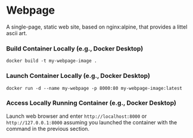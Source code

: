 # Webpage
A single-page, static web site, based on nginx:alpine, that provides a littel ascii art.

### Build Container Locally (e.g., Docker Desktop)
`docker build -t my-webpage-image .`

### Launch Container Locally (e.g., Docker Desktop)
`docker run -d --name my-webpage -p 8000:80 my-webpage-image:latest`

### Access Locally Running Container (e.g., Docker Desktop)
Launch web browser and enter `http://localhost:8000` or `http://127.0.0.1:8000` assuming you launched the container with the command in the previous section.
